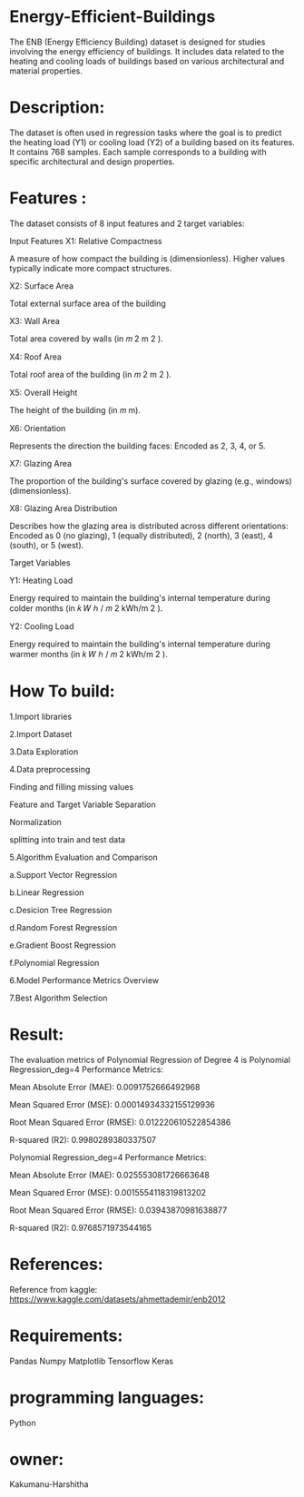 # Energy-Efficient-Buildings

The ENB (Energy Efficiency Building) dataset is designed for studies involving the energy efficiency of buildings. It includes data related to the heating and cooling loads of buildings based on various architectural and material properties.

# Description:
The dataset is often used in regression tasks where the goal is to predict the heating load (Y1) or cooling load (Y2) of a building based on its features.
It contains 768 samples.
Each sample corresponds to a building with specific architectural and design properties.
# Features :
The dataset consists of 8 input features and 2 target variables:

Input Features
X1: Relative Compactness 

A measure of how compact the building is (dimensionless).
Higher values typically indicate more compact structures.

X2: Surface Area

Total external surface area of the building 

X3: Wall Area

Total area covered by walls (in 
𝑚
2
m 
2
 ).
 
X4: Roof Area

Total roof area of the building (in 
𝑚
2
m 
2
 ).
 
X5: Overall Height

The height of the building (in 
𝑚
m).

X6: Orientation

Represents the direction the building faces:
Encoded as 2, 3, 4, or 5.

X7: Glazing Area

The proportion of the building's surface covered by glazing (e.g., windows) (dimensionless).

X8: Glazing Area Distribution

Describes how the glazing area is distributed across different orientations:
Encoded as 0 (no glazing), 1 (equally distributed), 2 (north), 3 (east), 4 (south), or 5 (west).

Target Variables

Y1: Heating Load

Energy required to maintain the building's internal temperature during colder months (in 
𝑘
𝑊
ℎ
/
𝑚
2
kWh/m 
2
 ).
 
Y2: Cooling Load

Energy required to maintain the building's internal temperature during warmer months (in 
𝑘
𝑊
ℎ
/
𝑚
2
kWh/m 
2
 ).
# How To build:

1.Import libraries

2.Import Dataset

3.Data Exploration

4.Data preprocessing

Finding and filling missing values

Feature and Target Variable Separation

Normalization

splitting into train and test data

5.Algorithm Evaluation and Comparison

  a.Support Vector Regression

  b.Linear Regression

  c.Desicion Tree Regression

  d.Random Forest Regression

  e.Gradient Boost Regression

  f.Polynomial Regression 
  
6.Model Performance Metrics Overview

7.Best Algorithm Selection
  
 # Result:
 The evaluation metrics of Polynomial Regression of Degree 4 is Polynomial Regression_deg=4 Performance Metrics:

Mean Absolute Error (MAE): 0.0091752666492968

Mean Squared Error (MSE): 0.00014934332155129936

Root Mean Squared Error (RMSE): 0.012220610522854386

R-squared (R2): 0.9980289380337507

Polynomial Regression_deg=4 Performance Metrics:

Mean Absolute Error (MAE): 0.025553081726663648

Mean Squared Error (MSE): 0.0015554118319813202

Root Mean Squared Error (RMSE): 0.03943870981638877

R-squared (R2): 0.9768571973544165

# References:
Reference from kaggle: https://www.kaggle.com/datasets/ahmettademir/enb2012

# Requirements:
Pandas
Numpy
Matplotlib 
Tensorflow 
Keras

# programming languages:
Python

# owner:
Kakumanu-Harshitha
